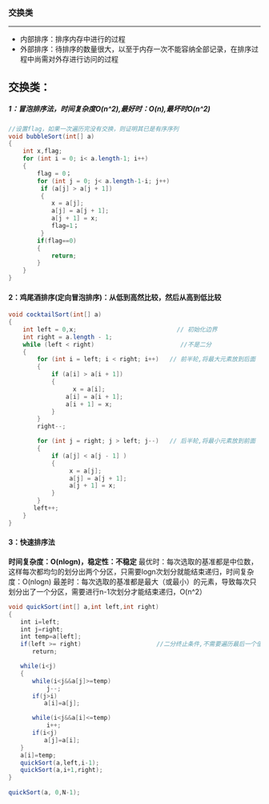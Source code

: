 ### 交换类

------

- 内部排序：排序内存中进行的过程
- 外部排序：待排序的数量很大，以至于内存一次不能容纳全部记录，在排序过程中尚需对外存进行访问的过程



## 交换类：

##### 1：冒泡排序法，时间复杂度O(n^2),最好时：O(n),最坏时O(n^2)

```java
//设置flag，如果一次遍历完没有交换，则证明其已是有序序列
void bubbleSort(int[] a)
{
	int x,flag;
	for (int i = 0; i< a.length-1; i++)
	{
	    flag = 0；
	    for (int j = 0; j< a.length-1-i; j++)
		 if (a[j] > a[j + 1])
		 {
			x = a[j];
			a[j] = a[j + 1];
			a[j + 1] = x;
			flag=1；
		 }
		if(flag==0)
		{
			return;
		}
	}
}
```



#### 2：鸡尾酒排序(定向冒泡排序)：从低到高然比较，然后从高到低比较

```java
void cocktailSort(int[] a)
{
    int left = 0,x;                            // 初始化边界
    int right = a.length - 1;
    while (left < right) 						//不是二分
    {
        for (int i = left; i < right; i++)   // 前半轮,将最大元素放到后面
        {
            if (a[i] > a[i + 1])
            {
                  x = a[i];
	 			a[i] = a[i + 1];
				a[i + 1] = x;
            }
        }
        right--;

        for (int j = right; j > left; j--)   // 后半轮,将最小元素放到前面
        {
            if (a[j] < a[j - 1] )
        	{
            	 x = a[j];
            	 a[j] = a[j + 1];
    		     a[j + 1] = x;
        	}
        }
       left++;
	}
}
```



#### 3：快速排序法

**时间复杂度：O(nlogn)，稳定性：不稳定**
最优时：每次选取的基准都是中位数，这样每次都均匀的划分出两个分区，只需要logn次划分就能结束递归，时间复杂度：O(nlogn)
最差时：每次选取的基准都是最大（或最小）的元素，导致每次只划分出了一个分区，需要进行n-1次划分才能结束递归，O(n^2）

```java
void quickSort(int[] a,int left,int right)
{
　　int i=left;
　　int j=right;
　　int temp=a[left];
　　if(left >= right)						//二分终止条件,不需要遍历最后一个值
　　　　return;

　　while(i<j)
　　{
　　　　while(i<j&&a[j]>=temp) 
　　　　    j--;
　　　　if(j>i)
　　　　　　a[i]=a[j];

　　　　while(i<j&&a[i]<=temp)
　　　　    i++;
　　　　if(i<j)
　　　　　　a[j]=a[i];
　　}
　　a[i]=temp;
　　quickSort(a,left,i-1);
　　quickSort(a,i+1,right);
}
	
quickSort(a, 0,N-1);
```










